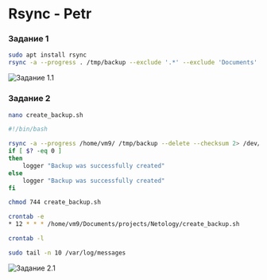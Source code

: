 # Rsync - Petr

### Задание 1

```bash
sudo apt install rsync
rsync -a --progress . /tmp/backup --exclude '.*' --exclude 'Documents' --delete --checksum
```

![Задание 1.1](https://github.com/tprvx/Netology/blob/Rsync/img/1.1.png?raw=true)

### Задание 2

```bash
nano create_backup.sh

#!/bin/bash

rsync -a --progress /home/vm9/ /tmp/backup --delete --checksum 2> /dev/null
if [ $? -eq 0 ]
then
	logger "Backup was successfully created"
else
	logger "Backup was successfully created"
fi

chmod 744 create_backup.sh

crontab -e
* 12 * * * /home/vm9/Documents/projects/Netology/create_backup.sh

crontab -l

sudo tail -n 10 /var/log/messages
```

![Задание 2.1](https://github.com/tprvx/Netology/blob/Rsync/img/2.1.png?raw=true)